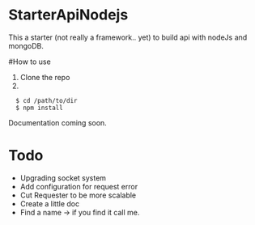 # StarterApiNodejs
This a starter (not really a framework.. yet) to build api with nodeJs and mongoDB.

#How to use
 1. Clone the repo
2. 
```
  $ cd /path/to/dir
  $ npm install
```
  
Documentation coming soon.

# Todo 
- Upgrading socket system
- Add configuration for request error
- Cut Requester to be more scalable
- Create a little doc
- Find a name -> if you find it call me.


